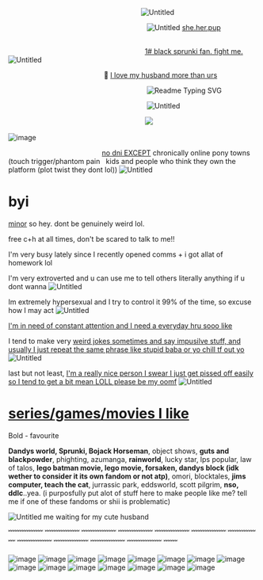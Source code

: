 ‎ ‎ ‎ ‎ ‎ ‎ ‎ ‎ ‎ ‎ ‎ ‎ ‎ ‎ ‎ ‎ ‎ ‎ ‎ ‎ ‎ ‎ ‎ ‎ ‎ ‎ ‎ ‎ ‎ ‎ ‎ ‎ ‎ ‎ ‎ ‎ ‎‎ ‎ ‎ ‎ ‎ ‎ ‎ ‎ ‎ ‎ ‎ ‎ ‎ ‎ ‎ ‎ ‎ ‎ ‎ ‎ ‎ ‎ ‎ ‎ ‎ ‎ ‎ ‎ ‎ ‎ ‎ ‎ ‎‎<img src="https://enchantments.carrd.co/assets/images/gallery09/23c0f495.gif?v=5c8435d5" alt="Untitled"/>


‎ ‎ ‎ ‎ ‎ ‎ ‎ ‎ ‎ ‎ ‎ ‎ ‎ ‎ ‎ ‎ ‎ ‎ ‎ ‎ ‎ ‎ ‎ ‎ ‎ ‎ ‎ ‎ ‎ ‎ ‎ ‎ ‎ ‎ ‎ ‎ ‎‎ ‎ ‎ ‎ ‎ ‎ ‎ ‎ ‎ ‎ ‎ ‎ ‎ ‎ ‎ ‎ ‎ ‎ ‎ ‎ ‎ ‎ ‎ ‎ ‎ ‎ ‎ ‎ ‎ ‎ ‎ ‎ ‎ ‎ ‎ ‎ ‎ ‎ ‎ ‎ ‎ ‎ ‎ ‎ ‎ ‎ ‎ ‎ ‎ ‎ ‎ ‎ ‎ ‎ ‎ ‎‎ ‎  ‎ ‎‎ ‎  ‎ ‎‎ ‎  ‎ ‎‎ ‎  ‎ ‎‎ ‎  <img src="https://enchantments.carrd.co/assets/images/gallery19/a3a2b0e7.png?v=5c8435d5" alt="Untitled"/>
<ins>she.her.pup</ins>
‎ ‎ ‎ ‎ ‎ ‎ ‎ ‎ ‎ ‎ ‎ ‎ ‎ ‎ ‎ ‎ ‎ ‎ ‎ ‎ ‎ ‎ ‎ ‎ ‎ ‎ ‎ ‎ ‎ ‎ ‎ ‎ ‎‎  ‎ 

 ‎ ‎‎ ‎ ‎ ‎‎ ‎ ‎ ‎‎ ‎ ‎ ‎‎ ‎ ‎ ‎‎ ‎ ‎ ‎‎ ‎ ‎ ‎‎ ‎ ‎ ‎‎ ‎ ‎ ‎‎ ‎ ‎ ‎‎ ‎ ‎ ‎‎ ‎ ‎ ‎‎ ‎ ‎ ‎‎ ‎ ‎ ‎‎ ‎ ‎ ‎‎ ‎ ‎ ‎‎ ‎ ‎ ‎‎ ‎ ‎ ‎‎ ‎ ‎ ‎‎ ‎ ‎ ‎‎ ‎ ‎ ‎‎ ‎ ‎ ‎‎ ‎ ‎ ‎‎ ‎ ‎ ‎‎ ‎ ‎ ‎‎ ‎ ‎ ‎‎ ‎ ‎ ‎‎ ‎ ‎ ‎‎ ‎ ‎ ‎‎ ‎ ‎ ‎‎ ‎ ‎ ‎‎ ‎ ‎ ‎‎ ‎ ‎ ‎‎ ‎ ‎ ‎‎ ‎ ‎ ‎‎ ‎ ‎ ‎‎ ‎ ‎ ‎‎ ‎ ‎ ‎‎ ‎ ‎ ‎‎ ‎ ‎‎ ‎ ‎ ‎‎ ‎ ‎ ‎‎ ‎ ‎ ‎‎ ‎ ‎‎<ins>1# black sprunki fan. fight me.</ins> <img src="https://forestcake.carrd.co/assets/images/gallery31/d8e48d60.gif?v=f4645532" alt="Untitled"/>


 ‎ ‎ ‎ ‎ ‎ ‎ ‎ ‎ ‎ ‎ ‎ ‎ ‎ ‎ ‎ ‎ ‎ ‎ ‎ ‎ ‎ ‎ ‎ ‎ ‎ ‎ ‎ ‎ ‎ ‎ ‎ ‎ ‎ ‎ ‎ ‎ ‎‎ ‎ ‎ ‎ ‎ ‎ ‎ ‎ ‎ ‎ ‎ ‎ ‎‎‎ ‎‎‎🐾 <ins>I love my husband more than urs</ins>

 ‎ ‎ ‎ ‎ ‎ ‎ ‎ ‎ ‎ ‎ ‎ ‎ ‎ ‎ ‎ ‎ ‎ ‎ ‎ ‎ ‎ ‎ ‎ ‎ ‎ ‎ ‎ ‎ ‎ ‎ ‎ ‎ ‎ ‎ ‎‎ ‎ ‎ ‎ ‎ ‎ ‎ ‎ ‎ ‎ ‎ ‎ ‎‎‎ ‎‎‎‎ ‎ ‎ ‎ ‎ ‎ ‎ ‎ ‎ ‎ ‎ ‎ ‎ ‎ ‎ ‎ ‎ ‎ ‎ ‎ ‎ ‎ ‎ ‎ ‎ ‎ ‎ ‎ ‎ ‎ ‎ ‎ ‎ ‎ ‎‎ ‎ ‎ ‎ ‎ ‎ ‎ ‎ ‎‎<img src="https://readme-typing-svg.demolab.com/?font=Fira+Code&amp;pause=1000&amp;color=3F3F4FE6&amp;width=435&amp;lines=1%23+black+sprunki+fan" alt="Readme Typing SVG"/>

‎ ‎ ‎ ‎ ‎ ‎ ‎ ‎ ‎ ‎ ‎ ‎ ‎ ‎ ‎ ‎ ‎ ‎ ‎ ‎ ‎ ‎ ‎ ‎ ‎ ‎ ‎ ‎ ‎ ‎ ‎ ‎ ‎ ‎ ‎‎ ‎ ‎ ‎ ‎ ‎ ‎ ‎ ‎ ‎ ‎ ‎ ‎‎‎ ‎‎‎‎ ‎ ‎ ‎ ‎ ‎ ‎ ‎ ‎ ‎ ‎ ‎ ‎ ‎ ‎ ‎ ‎ ‎ ‎ ‎ ‎ ‎ ‎ ‎ ‎ ‎ ‎ ‎ ‎ ‎ ‎ ‎ ‎ ‎ ‎‎ ‎ ‎ ‎ ‎ ‎ ‎ ‎ ‎  ‎ ‎ ‎ ‎ ‎ ‎ ‎ ‎ ‎ ‎ ‎ ‎ ‎ ‎ ‎ ‎‎ ‎ ‎ ‎‎‎ <img src="https://enchantments.carrd.co/assets/images/gallery22/53497258.gif?v=5c8435d5" alt="Untitled"/>


 ‎ ‎ ‎ ‎ ‎ ‎ ‎ ‎ ‎ ‎ ‎ ‎ ‎ ‎ ‎ ‎ ‎ ‎ ‎ ‎ ‎ ‎ ‎ ‎ ‎ ‎ ‎ ‎ ‎ ‎ ‎ ‎ ‎ ‎ ‎ ‎‎ ‎ ‎ ‎ ‎ ‎ ‎ ‎ ‎ ‎ ‎ ‎ ‎ ‎ ‎ ‎ ‎ ‎ ‎ ‎ ‎ ‎ ‎ ‎ ‎ ‎ ‎ ‎ ‎ ‎ ‎ ‎ ‎ ‎ ‎ ‎ ‎ ‎ ‎ ‎ ‎ ‎ ‎ ‎ ‎ ‎ ‎ ‎ ‎ ‎ ‎ ‎ ‎  ‎ ‎‎ ‎ ‎‎ ‎ ‎‎‎ ‎ ‎‎ ‎   ‎ ‎‎ ‎  ‎ ‎‎ ‎ ![](https://komarev.com/ghpvc/?username=your-github-username&color=grey)

![image](https://github.com/user-attachments/assets/48e25d27-bcff-4048-9d76-5d7279eeca4a)


‎ ‎ ‎ ‎ ‎ ‎ ‎ ‎ ‎ ‎ ‎ ‎ ‎ ‎ ‎ ‎ ‎ ‎ ‎ ‎ ‎ ‎ ‎ ‎ ‎ ‎ ‎ ‎ ‎ ‎ ‎ ‎ ‎ ‎ ‎ ‎ ‎‎ ‎ ‎ ‎ ‎ ‎ ‎ ‎ ‎ ‎ ‎ ‎ <ins>‎‎no dni EXCEPT</ins> chronically online pony towns (touch trigger/phantom pain ‎ ‎ ‎ ‎ ‎ ‎ ‎ ‎ ‎ ‎ ‎ ‎ ‎ ‎ ‎ ‎ ‎ ‎ ‎ ‎ ‎ ‎ ‎ ‎ ‎ ‎ ‎ ‎ ‎ ‎ ‎ ‎ ‎ ‎ ‎ ‎ ‎‎ ‎ ‎ ‎ ‎ ‎ ‎ ‎ ‎ ‎ ‎ ‎ ‎ ‎ ‎ ‎ ‎ ‎ ‎ ‎ ‎ ‎ ‎ ‎ ‎ ‎ ‎ ‎ ‎ ‎ ‎ ‎ ‎ ‎ ‎ ‎ ‎ ‎ ‎ ‎ ‎ ‎ ‎ ‎ ‎ ‎ ‎ ‎ ‎ ‎ ‎ ‎ ‎ ‎ ‎ ‎‎ ‎  ‎ ‎‎ ‎  ‎ ‎‎ ‎  ‎ ‎‎ ‎  ‎ ‎‎ ‎  ‎ ‎‎ ‎  	kids and people who think they own the platform (plot twist they dont lol)) <img src="https://enchantments.carrd.co/assets/images/gallery06/8c645908.gif?v=5c8435d5" alt="Untitled"/>

# byi

‎‎‎<ins>minor‎‎‎</ins> so hey. dont be genuinely weird lol.

free c+h at all times, don't be scared to talk to me!!

I'm very busy lately since I recently opened comms + i got allat of homework lol

I'm very extroverted and u can use me to tell others literally anything if u dont wanna <img src="https://forestcake.carrd.co/assets/images/gallery30/1600fcc8.gif?v=f4645532" alt="Untitled"/>

Im extremely hypersexual and I try to control it 99% of the time, so excuse how I may act <img src="https://enchantments.carrd.co/assets/images/gallery03/adecc5a1.gif?v=5c8435d5" alt="Untitled"/>

<ins>I'm in need of constant attention and I need a everyday hru sooo like</ins>

I tend to make very ‎‎‎<ins>weird jokes sometimes and say impusilve stuff, and usually I just repeat the same phrase like stupid baba or yo chill tf out yo‎‎‎</ins> <img src="https://enchantments.carrd.co/assets/images/gallery03/adecc5a1.gif?v=5c8435d5" alt="Untitled"/>

last but not least, ‎‎‎<ins>I'm a really nice person I swear I just get pissed off easily so I tend to get a bit mean LOLL please be my oomf‎‎‎</ins> <img src="https://enchantments.carrd.co/assets/images/gallery02/0cb72312.gif?v=5c8435d5" alt="Untitled"/>




# <ins>series/games/movies I like</ins>

Bold - favourite

**Dandys world, Sprunki, Bojack Horseman**, object shows, **guts and blackpowder**, phighting, azumanga, **rainworld**, lucky star, lps popular, law of talos, **lego batman movie, lego movie, forsaken, dandys block (idk wether to consider it its own fandom or not atp)**, omori, blocktales,  **jims computer, teach the cat**, jurrassic park, eddsworld,  scott pilgrim, **nso, ddlc**..yea. (i purposfully put alot of stuff here to make people like me? tell me if one of these fandoms or shii is problematic) 



<img src="https://enchantments.carrd.co/assets/images/gallery24/7fba5982.gif?v=5c8435d5" alt="Untitled"/> me waiting for my cute husband













﹌﹌﹌﹌﹌ ﹌﹌﹌﹌﹌ ﹌﹌﹌﹌﹌ ﹌﹌﹌﹌﹌ ﹌﹌﹌﹌﹌ ﹌﹌﹌﹌﹌ ﹌﹌﹌﹌﹌ ﹌﹌﹌﹌﹌ ﹌﹌﹌﹌﹌ ﹌﹌﹌﹌﹌ ﹌﹌﹌﹌﹌ ﹌﹌

![image](https://github.com/user-attachments/assets/5f42425f-8cfe-49ba-ae40-254c5dcc8d69) ![image](https://github.com/user-attachments/assets/d2b694e8-4ca2-4e6a-8ad3-6ca5faea0393) ![image](https://github.com/user-attachments/assets/c3894b60-5f8d-44b1-ba40-58f90288489b) ![image](https://github.com/user-attachments/assets/b374e549-3000-4694-b57f-c1ea2cf20d0b) ![image](https://github.com/user-attachments/assets/8f721008-0ea6-4d57-b9c5-1e621bed4c78) ![image](https://github.com/user-attachments/assets/bcc8d32e-21f5-4a10-86a1-df8882b6d73e) ![image](https://github.com/user-attachments/assets/584a72c3-23e3-434d-951b-4954b2db8b7c) ![image](https://github.com/user-attachments/assets/380ca750-1d88-4b86-ba44-f0f71981d6bf) ![image](https://github.com/user-attachments/assets/cddef8e1-88e3-4ab8-96e2-0725351cc42a) ![image](https://github.com/user-attachments/assets/07da61d0-b631-47de-82fc-1538f5ef773f) ![image](https://github.com/user-attachments/assets/ad0fe431-c927-4053-b67e-78ba090f72bc) ![image](https://github.com/user-attachments/assets/042e40f4-b3d1-4a86-a5c1-3a1da4993bd0) ![image](https://github.com/user-attachments/assets/6cb641fa-f5ad-4712-b69e-88519e1313f0) ![image](https://github.com/user-attachments/assets/a216bad5-e072-4ce8-85b2-5995f102ea2d) ![image](https://github.com/user-attachments/assets/dec9e0f2-0cb7-4144-b1ac-58c2b5d358bc) 






















































 






















